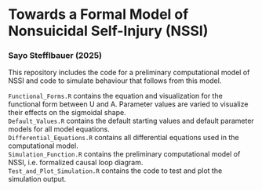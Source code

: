 # Towards a Formal Model of Nonsuicidal Self-Injury (NSSI) 
### Sayo Stefflbauer (2025)
This repository includes the code for a preliminary computational model of NSSI and code to simulate behaviour that follows from this model. 

`Functional_Forms.R` contains the equation and visualization for the functional form between U and A. Parameter values are varied to visualize their effects on the sigmoidal shape.  
`Default_Values.R` contains the default starting values and default parameter models for all model equations.  
`Differential_Equations.R` contains all differential equations used in the computational model.  
`Simulation_Function.R` contains the preliminary computational model of NSSI, i.e. formalized causal loop diagram.  
`Test_and_Plot_Simulation.R` contains the code to test and plot the simulation output. 
